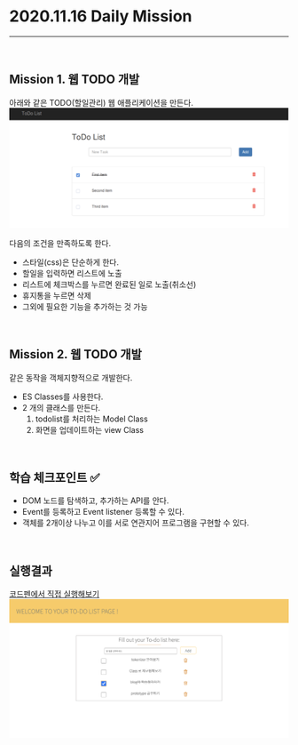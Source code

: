 # 2020.11.16 Daily Mission

---

<br>

## Mission 1. 웹 TODO 개발

아래와 같은 TODO(할일관리) 웹 애플리케이션을 만든다.
![todo example](todo.png)

다음의 조건을 만족하도록 한다.

- 스타일(css)은 단순하게 한다.
- 할일을 입력하면 리스트에 노출
- 리스트에 체크박스를 누르면 완료된 일로 노출(취소선)
- 휴지통을 누르면 삭제
- 그외에 필요한 기능을 추가하는 것 가능

<br>

## Mission 2. 웹 TODO 개발

같은 동작을 객체지향적으로 개발한다.

- ES Classes를 사용한다.
- 2 개의 클래스를 만든다.
  1. todolist를 처리하는 Model Class
  2. 화면을 업데이트하는 view Class

<br>

## 학습 체크포인트 :white_check_mark:

- DOM 노드를 탐색하고, 추가하는 API를 안다.
- Event를 등록하고 Event listener 등록할 수 있다.
- 객체를 2개이상 나누고 이를 서로 연관지어 프로그램을 구현할 수 있다.

<br>

## 실행결과

<a href="https://codepen.io/letsBeCodeGenius/pen/bGeJpzM" target="_blank">코드펜에서 직접 실행해보기</a>
![web to-do result](webtodo.png)
